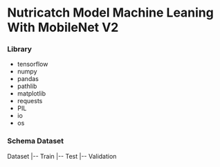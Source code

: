 # Nutricatch Model Machine Leaning With MobileNet V2

### Library

- tensorflow
- numpy
- pandas
- pathlib
- matplotlib
- requests
- PIL
- io
- os

### Schema Dataset



Dataset
    |-- Train
    |-- Test
    |-- Validation
      
